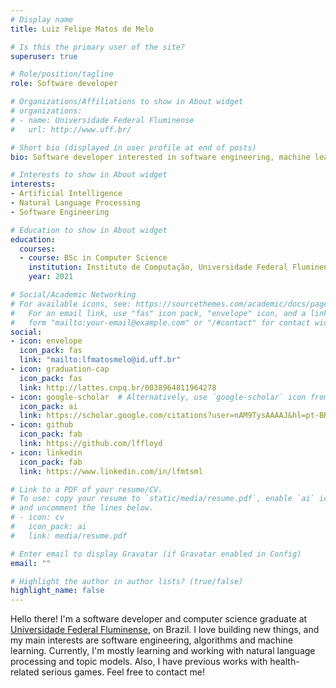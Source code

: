 ```yaml
---
# Display name
title: Luiz Felipe Matos de Melo

# Is this the primary user of the site?
superuser: true

# Role/position/tagline
role: Software developer

# Organizations/Affiliations to show in About widget
# organizations:
# - name: Universidade Federal Fluminense
#   url: http://www.uff.br/

# Short bio (displayed in user profile at end of posts)
bio: Software developer interested in software engineering, machine learning and data science.

# Interests to show in About widget
interests:
- Artificial Intelligence
- Natural Language Processing
- Software Engineering

# Education to show in About widget
education:
  courses:
  - course: BSc in Computer Science
    institution: Instituto de Computação, Universidade Federal Fluminense
    year: 2021

# Social/Academic Networking
# For available icons, see: https://sourcethemes.com/academic/docs/page-builder/#icons
#   For an email link, use "fas" icon pack, "envelope" icon, and a link in the
#   form "mailto:your-email@example.com" or "/#contact" for contact widget.
social:
- icon: envelope
  icon_pack: fas
  link: "mailto:lfmatosmelo@id.uff.br"
- icon: graduation-cap
  icon_pack: fas
  link: http://lattes.cnpq.br/0038964811964278
- icon: google-scholar  # Alternatively, use `google-scholar` icon from `ai` icon pack
  icon_pack: ai
  link: https://scholar.google.com/citations?user=nAM9TysAAAAJ&hl=pt-BR&authuser=1
- icon: github
  icon_pack: fab
  link: https://github.com/lffloyd
- icon: linkedin
  icon_pack: fab
  link: https://www.linkedin.com/in/lfmtsml

# Link to a PDF of your resume/CV.
# To use: copy your resume to `static/media/resume.pdf`, enable `ai` icons in `params.toml`, 
# and uncomment the lines below.
# - icon: cv
#   icon_pack: ai
#   link: media/resume.pdf

# Enter email to display Gravatar (if Gravatar enabled in Config)
email: ""

# Highlight the author in author lists? (true/false)
highlight_name: false
---
```


Hello there! I'm a software developer and computer science graduate at [Universidade Federal Fluminense](http://www.uff.br/), on Brazil. I love building new things, and my main interests are software engineering, algorithms and machine learning. Currently, I'm mostly learning and working with natural language processing and topic models. Also, I have previous works with health-related serious games. Feel free to contact me!

<!-- {{< icon name="download" pack="fas" >}} Download my {{< staticref "media/demo_resume.pdf" "newtab" >}}resumé{{< /staticref >}}. -->
